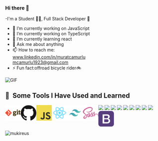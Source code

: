 ### Hi there 👋

-I'm a Student 👨‍🎓, Full Stack Developer 🚀
- 🔭 I’m currently working on JavaScript
- 🔭 I’m currently working on TypeScript
- 🌱 I’m currently learning react
- 💬 Ask me about anything
- 📫 How to reach me: </br>
www.linkedin.com/in/muratcamurlu</br>
mcamurlu1923@gmail.com
- ⚡ Fun fact:offroad bicycle rider🚲<br/>
 <img align="center" alt="GIF" src="https://github.com/abhisheknaiidu/abhisheknaiidu/blob/master/code.gif?raw=true" width="500" height="320" />

<h2> 🚀 &nbsp;Some Tools I Have Used and Learned</h2>
<p align="left">
 <img width="50px" src="https://cdn.jsdelivr.net/gh/devicons/devicon/icons/yarn/yarn-original.svg" />
 <img width="50px" src="https://cdn.jsdelivr.net/gh/devicons/devicon/icons/typescript/typescript-original.svg" />
 <img  width="50px" src="https://cdn.jsdelivr.net/gh/devicons/devicon/icons/npm/npm-original-wordmark.svg" />
 <img width="50px"  src="https://cdn.jsdelivr.net/gh/devicons/devicon/icons/css3/css3-original.svg" />
<img width="50px" src="https://cdn.jsdelivr.net/gh/devicons/devicon/icons/html5/html5-original-wordmark.svg" />
<img  width="50px" src="https://cdn.jsdelivr.net/gh/devicons/devicon/icons/vscode/vscode-original.svg" />
<img align="left" alt="Git" width="50px" src="https://raw.githubusercontent.com/github/explore/80688e429a7d4ef2fca1e82350fe8e3517d3494d/topics/git/git.png" />
 <img  width="50px"  src="https://cdn.jsdelivr.net/gh/devicons/devicon/icons/materialui/materialui-original.svg" />
<img align="left" alt="GitHub" width="50px" src="https://raw.githubusercontent.com/github/explore/78df643247d429f6cc873026c0622819ad797942/topics/github/github.png" />
<img  width="50px" src="https://cdn.jsdelivr.net/gh/devicons/devicon/icons/redux/redux-original.svg" />
<img align="left" alt="Javascript" width="50px" src="https://raw.githubusercontent.com/github/explore/cebd63002168a05a6a642f309227eefeccd92950/topics/javascript/javascript.png" />
<img align="left" alt="React" width="50px" src="https://raw.githubusercontent.com/github/explore/cebd63002168a05a6a642f309227eefeccd92950/topics/react/react.png" />
<img align="left" alt="tailwind" width="50px" src="https://raw.githubusercontent.com/github/explore/cebd63002168a05a6a642f309227eefeccd92950/topics/tailwind/tailwind.png" />
<img align="left" alt="Sass" width="50px" src="https://raw.githubusercontent.com/github/explore/cebd63002168a05a6a642f309227eefeccd92950/topics/sass/sass.png" />
<img align="left" alt="Bootstrap" width="50px" src="https://raw.githubusercontent.com/github/explore/cebd63002168a05a6a642f309227eefeccd92950/topics/bootstrap/bootstrap.png" />
 <img width="50px" src="https://cdn.jsdelivr.net/gh/devicons/devicon/icons/firebase/firebase-plain.svg" />
</p>

<br/><br/>

 


 <img width="700rem" height="180em" align="center" src="https://github-readme-stats.vercel.app/api/top-langs?username=MuratCamurlu&show_icons=true&locale=en&layout=compact&langs_count=8&theme=algolia" alt="mukireus"/>
 
